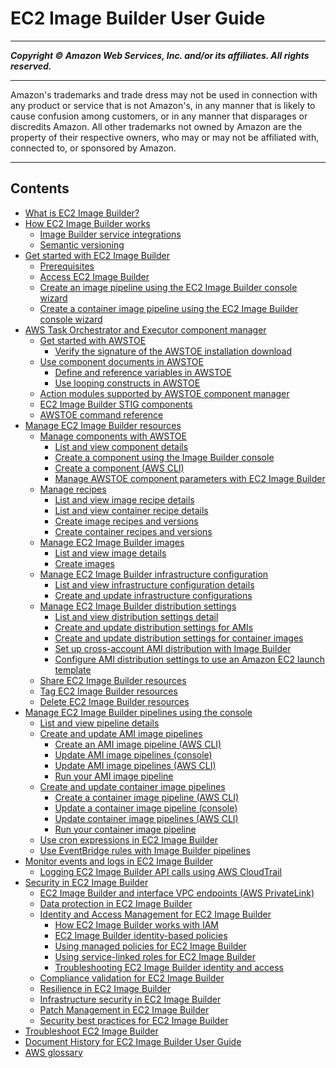 # EC2 Image Builder User Guide

-----
*****Copyright &copy; Amazon Web Services, Inc. and/or its affiliates. All rights reserved.*****

-----
Amazon's trademarks and trade dress may not be used in 
     connection with any product or service that is not Amazon's, 
     in any manner that is likely to cause confusion among customers, 
     or in any manner that disparages or discredits Amazon. All other 
     trademarks not owned by Amazon are the property of their respective
     owners, who may or may not be affiliated with, connected to, or 
     sponsored by Amazon.

-----
## Contents
+ [What is EC2 Image Builder?](what-is-image-builder.md)
+ [How EC2 Image Builder works](how-image-builder-works.md)
   + [Image Builder service integrations](ibhow-integrations.md)
   + [Semantic versioning](ibhow-semantic-versioning.md)
+ [Get started with EC2 Image Builder](getting-started-image-builder.md)
   + [Prerequisites](image-builder-setting-up.md)
   + [Access EC2 Image Builder](image-builder-accessing-prereq.md)
   + [Create an image pipeline using the EC2 Image Builder console wizard](start-build-image-pipeline.md)
   + [Create a container image pipeline using the EC2 Image Builder console wizard](start-build-container-pipeline.md)
+ [AWS Task Orchestrator and Executor component manager](toe-component-manager.md)
   + [Get started with AWSTOE](toe-get-started.md)
      + [Verify the signature of the AWSTOE installation download](awstoe-verify-sig.md)
   + [Use component documents in AWSTOE](toe-use-documents.md)
      + [Define and reference variables in AWSTOE](toe-user-defined-variables.md)
      + [Use looping constructs in AWSTOE](image-builder-looping-constructs.md)
   + [Action modules supported by AWSTOE component manager](toe-action-modules.md)
   + [EC2 Image Builder STIG components](toe-stig.md)
   + [AWSTOE command reference](toe-commands.md)
+ [Manage EC2 Image Builder resources](manage-resources.md)
   + [Manage components with AWSTOE](manage-components.md)
      + [List and view component details](component-details.md)
      + [Create a component using the Image Builder console](create-component-console.md)
      + [Create a component (AWS CLI)](create-components-cli.md)
      + [Manage AWSTOE component parameters with EC2 Image Builder](manage-component-parameters.md)
   + [Manage recipes](manage-recipes.md)
      + [List and view image recipe details](image-recipe-details.md)
      + [List and view container recipe details](container-recipe-details.md)
      + [Create image recipes and versions](create-image-recipes.md)
      + [Create container recipes and versions](create-container-recipes.md)
   + [Manage EC2 Image Builder images](manage-images.md)
      + [List and view image details](image-details.md)
      + [Create images](create-images.md)
   + [Manage EC2 Image Builder infrastructure configuration](manage-infra-config.md)
      + [List and view infrastructure configuration details](infra-config-details.md)
      + [Create and update infrastructure configurations](create-infra-config.md)
   + [Manage EC2 Image Builder distribution settings](manage-distribution-settings.md)
      + [List and view distribution settings detail](distribution-settings-detail.md)
      + [Create and update distribution settings for AMIs](crud-ami-distribution-settings.md)
      + [Create and update distribution settings for container images](crud-container-distribution-settings.md)
      + [Set up cross-account AMI distribution with Image Builder](cross-account-dist.md)
      + [Configure AMI distribution settings to use an Amazon EC2 launch template](dist-using-launch-template.md)
   + [Share EC2 Image Builder resources](manage-shared-resources.md)
   + [Tag EC2 Image Builder resources](tag-resources.md)
   + [Delete EC2 Image Builder resources](delete-resources.md)
+ [Manage EC2 Image Builder pipelines using the console](manage-pipelines.md)
   + [List and view pipeline details](pipeline-details.md)
   + [Create and update AMI image pipelines](ami-image-pipelines.md)
      + [Create an AMI image pipeline (AWS CLI)](cli-create-image-pipeline.md)
      + [Update AMI image pipelines (console)](update-image-pipelines-console.md)
      + [Update AMI image pipelines (AWS CLI)](cli-update-image-pipeline.md)
      + [Run your AMI image pipeline](pipelines-run.md)
   + [Create and update container image pipelines](container-image-pipelines.md)
      + [Create a container image pipeline (AWS CLI)](cli-create-container-pipeline.md)
      + [Update a container image pipeline (console)](update-container-pipelines-console.md)
      + [Update container image pipelines (AWS CLI)](cli-update-container-pipeline.md)
      + [Run your container image pipeline](container-pipelines-run.md)
   + [Use cron expressions in EC2 Image Builder](cron-expressions.md)
   + [Use EventBridge rules with Image Builder pipelines](ev-rules-for-pipeline.md)
+ [Monitor events and logs in EC2 Image Builder](monitor.md)
   + [Logging EC2 Image Builder API calls using AWS CloudTrail](log-cloudtrail.md)
+ [Security in EC2 Image Builder](image-builder-security.md)
   + [EC2 Image Builder and interface VPC endpoints (AWS PrivateLink)](vpc-interface-endpoints.md)
   + [Data protection in EC2 Image Builder](data-protection.md)
   + [Identity and Access Management for EC2 Image Builder](security-iam.md)
      + [How EC2 Image Builder works with IAM](security_iam_service-with-iam.md)
      + [EC2 Image Builder identity-based policies](security-iam-identity-based-policies.md)
      + [Using managed policies for EC2 Image Builder](security-iam-awsmanpol.md)
      + [Using service-linked roles for EC2 Image Builder](image-builder-service-linked-role.md)
      + [Troubleshooting EC2 Image Builder identity and access](security_iam_troubleshoot.md)
   + [Compliance validation for EC2 Image Builder](compliance.md)
   + [Resilience in EC2 Image Builder](disaster-recovery-resiliency.md)
   + [Infrastructure security in EC2 Image Builder](infrastructure-security.md)
   + [Patch Management in EC2 Image Builder](vulnerability-analysis-and-management.md)
   + [Security best practices for EC2 Image Builder](security-best-practices.md)
+ [Troubleshoot EC2 Image Builder](troubleshooting.md)
+ [Document History for EC2 Image Builder User Guide](doc-history.md)
+ [AWS glossary](glossary.md)